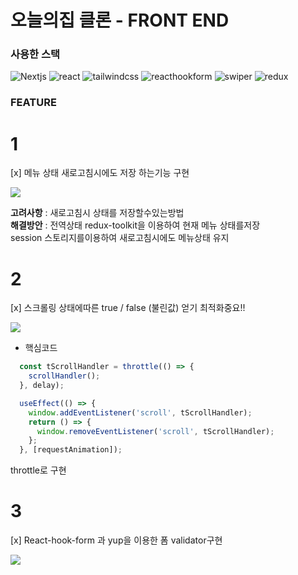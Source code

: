 # 오늘의집 클론 - FRONT END

### 사용한 스택


![Nextjs](https://img.shields.io/badge/Nextjs-000000.svg?&style=for-the-badge&logo=Next.js&logoColor=white)
![react](https://img.shields.io/badge/react-61DAFB.svg?&style=for-the-badge&logo=react&logoColor=white)
![tailwindcss](https://img.shields.io/badge/tailwindcss-06B6D4.svg?&style=for-the-badge&logo=tailwindcss&logoColor=white)
![reacthookform](https://img.shields.io/badge/reacthookform-EC5990.svg?&style=for-the-badge&logo=reacthookform&logoColor=white)
![swiper](https://img.shields.io/badge/swiper-6332F6.svg?&style=for-the-badge&logo=swiper&logoColor=white)
![redux](https://img.shields.io/badge/redux-764ABC.svg?&style=for-the-badge&logo=redux&logoColor=white)

### FEATURE
# 1
[x] 메뉴 상태 새로고침시에도 저장 하는기능 구현 

![](https://user-images.githubusercontent.com/101567520/244037764-b8817a1c-6b35-48fd-a529-1c81f851c89a.gif)

**고려사항** : 새로고침시 상태를 저장할수있는방법 <br>
**해결방안** : 전역상태 redux-toolkit을 이용하여 현재 메뉴 상태를저장 <br>
session 스토리지를이용하여 새로고침시에도 메뉴상태 유지
# 2
[x] 스크롤링 상태에따른 true / false (불린값) 얻기 최적화중요!!

![](https://user-images.githubusercontent.com/101567520/244038250-3822501e-198b-4926-8533-5defbe43a85a.gif)

- 핵심코드 
```typescript
  const tScrollHandler = throttle(() => {
    scrollHandler();
  }, delay);

  useEffect(() => {
    window.addEventListener('scroll', tScrollHandler);
    return () => {
      window.removeEventListener('scroll', tScrollHandler);
    };
  }, [requestAnimation]);
```
throttle로 구현  

# 3
[x] React-hook-form 과 yup을 이용한 폼 validator구현 

![](https://user-images.githubusercontent.com/101567520/244038283-e44c4815-fff2-4545-9708-30bb70845860.gif)